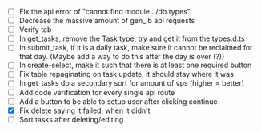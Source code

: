 - [ ] Fix the api error of "cannot find module ../db.types"
- [ ] Decrease the massive amount of gen_lb api requests
- [ ] Verify tab
- [ ] In get_tasks, remove the Task type, try and get it from the types.d.ts
- [ ] In submit_task, if it is a daily task, make sure it cannot be reclaimed for that day. (Maybe add a way to do this after the day is over (?))
- [ ] In create-select, make it such that there is at least one required button
- [ ] Fix table repaginating on task update, it should stay where it was
- [ ] In get_tasks do a secondary sort for amount of vps (higher = better)
- [ ] Add code verification for every single api route
- [ ] Add a button to be able to setup user after clicking continue
- [x] Fix delete saying it failed, when it didn't
- [ ] Sort tasks after deleting/editing
